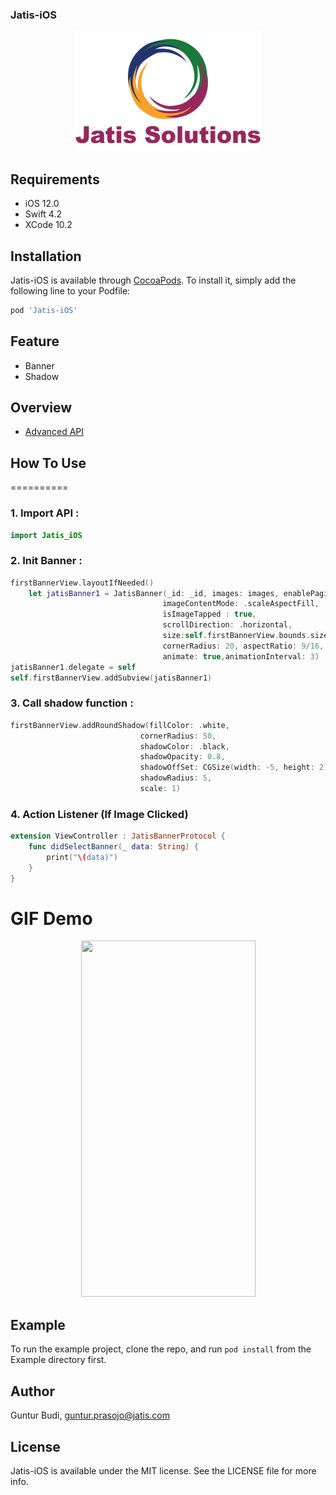 ### Jatis-iOS
<p align="center">
  <img src ="https://github.com/gunturprasojo/Jatis-iOS/blob/master/Example/Jatis-iOS/Images.xcassets/jatis.imageset/lgJatis%403x.png" />
</p>


## Requirements
* iOS 12.0
* Swift 4.2
* XCode 10.2

## Installation
Jatis-iOS is available through [CocoaPods](https://cocoapods.org). To install
it, simply add the following line to your Podfile:
```ruby
pod 'Jatis-iOS'
```

## Feature
* Banner
* Shadow

## Overview
* [Advanced API](https://github.com/gunturprasojo/Jatis-iOS/blob/master/Example/Jatis-iOS/ViewController.swift)

## How To Use
==========
### 1. Import API :
```swift
import Jatis_iOS
```

### 2. Init Banner : 
```swift
firstBannerView.layoutIfNeeded()
    let jatisBanner1 = JatisBanner(_id: _id, images: images, enablePaging: true,
                                  imageContentMode: .scaleAspectFill,
                                  isImageTapped : true,
                                  scrollDirection: .horizontal,
                                  size:self.firstBannerView.bounds.size,
                                  cornerRadius: 20, aspectRatio: 9/16,
                                  animate: true,animationInterval: 3)
jatisBanner1.delegate = self
self.firstBannerView.addSubview(jatisBanner1)
```

### 3. Call shadow function : 
```swift
firstBannerView.addRoundShadow(fillColor: .white,
                             cornerRadius: 50,
                             shadowColor: .black,
                             shadowOpacity: 0.8,
                             shadowOffSet: CGSize(width: -5, height: 2),
                             shadowRadius: 5,
                             scale: 1)
```

### 4. Action Listener (If Image Clicked)
```swift
extension ViewController : JatisBannerProtocol {
    func didSelectBanner(_ data: String) {
        print("\(data)")
    }
}
```


GIF Demo
==========
<p align="center">
  <img src ="https://github.com/gunturprasojo/Jatis-iOS/blob/master/Example/Jatis-iOS/initialView.gif" 
       width="279" height="570"/>
</p>


## Example
To run the example project, clone the repo, and run `pod install` from the Example directory first.


## Author

Guntur Budi, guntur.prasojo@jatis.com

## License

Jatis-iOS is available under the MIT license. See the LICENSE file for more info.
